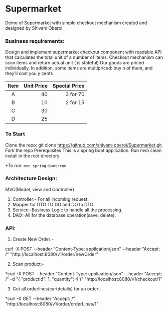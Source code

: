 # Supermarket

Demo of Supermarket with simple checkout mechanism created and designed by Shivam Oberoi.

### Business requirements:

Design and implement supermarket checkout component with readable API that calculates the total unit of a number of items. Checkout mechanism can scan items and return actual unit ( is stateful) Our goods are priced individually. In addition, some items are multipriced: buy n of them, and they’ll cost you y cents 

|Item  | Unit Price |  Special Price |
  |:----:|-----------:|---------------:|
  |  A   |  40        | 3 for 70       |
  |  B   |  10        | 2 for 15       | 
  |  C   |  30        |                |
  |  D   |  25        |                |



### To Start

Clone the repo: git clone https://github.com/shivam-oberoi/Supermarket.git Fork the repo Prerequisites
This is a spring boot application. Run mvn clean install in the root directory 

*To run:  `mvn spring-boot:run`



### Architecture Design:

MVC(Model, view and Controller)
1.	Controller:- For all incoming request.
2.	Mapper for DTO TO DO and DO to DTO.
3.	Service:-Business Logic to handle all the processing.
4.	DAO:-All for the database operation(save, delete).

### API:

1.	Create New Order:- 

curl -X POST --header "Content-Type: application/json" --header "Accept: */*" "http://localhost:8080/v1/order/newOrder"

2.	Scan product:- 

*curl -X POST --header "Content-Type: application/json" --header "Accept: /" -d "{ "productid": 1, "quantity": 4 }" "http://localhost:8080/v1/checkout/1"

3.	Get all orderlines(cartdetails) for an order:- 

*curl -X GET --header "Accept: /" "http://localhost:8080/v1/order/orderLines/1"

